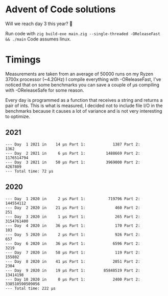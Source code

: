 # Advent of Code solutions

Will we reach day 3 this year? :eyes:

Run code with `zig build-exe main.zig --single-threaded -OReleaseFast && ./main`
Code assumes linux.

# Timings

Measurements are taken from an average of 50000 runs on my Ryzen 3700x processor
(~4.2GHz) I compile everything with -OReleaseFast, I've noticed that on some
benchmarks you can save a couple of μs compiling with -OReleaseSafe for some reason.

Every day is programmed as a function that receives a string and returns a pair
of ints. This is what is measured, I decided not to include file I/O in the benchmarks because it causes a lot of variance and is not very interesting to optimize.

## 2021
```
--- Day  1 2021 in    14 μs Part 1:            1387 Part 2:            1362
--- Day  2 2021 in     6 μs Part 1:         1488669 Part 2:      1176514794
--- Day  3 2021 in    50 μs Part 1:         3969000 Part 2:         4267809
--- Total time: 72 μs
```

## 2020
```
--- Day  1 2020 in     2 μs Part 1:          719796 Part 2:       144554112
--- Day  2 2020 in    21 μs Part 1:             460 Part 2:             251
--- Day  3 2020 in     1 μs Part 1:             265 Part 2:      3154761400
--- Day  4 2020 in    36 μs Part 1:             170 Part 2:             103
--- Day  5 2020 in     2 μs Part 1:             926 Part 2:             657
--- Day  6 2020 in    36 μs Part 1:            6596 Part 2:            3219
--- Day  7 2020 in    58 μs Part 1:             119 Part 2:          155802
--- Day  8 2020 in    41 μs Part 1:            2051 Part 2:            2304
--- Day  9 2020 in    19 μs Part 1:        85848519 Part 2:        13414198
--- Day 10 2020 in     0 μs Part 1:            2400 Part 2: 338510590509056
--- Total time: 222 μs
```
